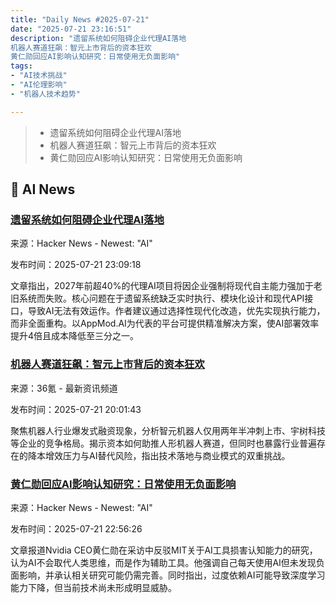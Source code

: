```yaml
---
title: "Daily News #2025-07-21"
date: "2025-07-21 23:16:51"
description: "遗留系统如何阻碍企业代理AI落地
机器人赛道狂飙：智元上市背后的资本狂欢
黄仁勋回应AI影响认知研究：日常使用无负面影响"
tags: 
- "AI技术挑战"
- "AI伦理影响"
- "机器人技术趋势"

---
```


> - 遗留系统如何阻碍企业代理AI落地
> - 机器人赛道狂飙：智元上市背后的资本狂欢
> - 黄仁勋回应AI影响认知研究：日常使用无负面影响

## 🤖 AI News

### [遗留系统如何阻碍企业代理AI落地](https://www.techolution.com/blog/how-legacy-systems-are-quietly-sabotaging-agentic-ai-across-enterprises/)

来源：Hacker News - Newest: "AI"

发布时间：2025-07-21 23:09:18

文章指出，2027年前超40%的代理AI项目将因企业强制将现代自主能力强加于老旧系统而失败。核心问题在于遗留系统缺乏实时执行、模块化设计和现代API接口，导致AI无法有效运作。作者建议通过选择性现代化改造，优先实现执行能力，而非全面重构。以AppMod.AI为代表的平台可提供精准解决方案，使AI部署效率提升4倍且成本降低至三分之一。

### [机器人赛道狂飙：智元上市背后的资本狂欢](https://www.36kr.com/p/3388637974675849)

来源：36氪 - 最新资讯频道

发布时间：2025-07-21 20:01:43

聚焦机器人行业爆发式融资现象，分析智元机器人仅用两年半冲刺上市、宇树科技等企业的竞争格局。揭示资本如何助推人形机器人赛道，但同时也暴露行业普遍存在的降本增效压力与AI替代风险，指出技术落地与商业模式的双重挑战。

### [黄仁勋回应AI影响认知研究：日常使用无负面影响](https://in.mashable.com/tech/97182/watch-nvidias-jenseng-huang-dismiss-mits-study-of-ais-effect-on-human-brain-i-use-ai-every-single-da)

来源：Hacker News - Newest: "AI"

发布时间：2025-07-21 22:56:26

文章报道Nvidia CEO黄仁勋在采访中反驳MIT关于AI工具损害认知能力的研究，认为AI不会取代人类思维，而是作为辅助工具。他强调自己每天使用AI但未发现负面影响，并承认相关研究可能仍需完善。同时指出，过度依赖AI可能导致深度学习能力下降，但当前技术尚未形成明显威胁。

